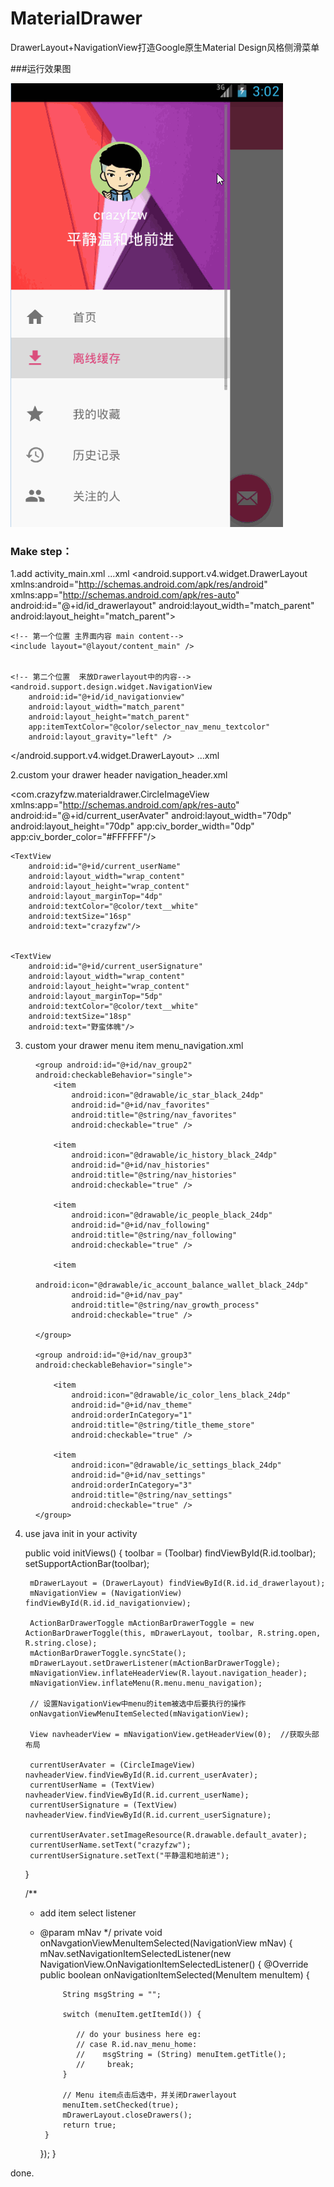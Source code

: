 # MaterialDrawer
DrawerLayout+NavigationView打造Google原生Material Design风格侧滑菜单

###运行效果图

![images](https://github.com/crazyfzw/ProjectImages/blob/master/MaterialDrawer/materialdesign.gif)


### Make step：

1.add activity_main.xml
...xml
  <android.support.v4.widget.DrawerLayout
    xmlns:android="http://schemas.android.com/apk/res/android"
    xmlns:app="http://schemas.android.com/apk/res-auto"
    android:id="@+id/id_drawerlayout"
    android:layout_width="match_parent"
    android:layout_height="match_parent">

    <!-- 第一个位置 主界面内容 main content-->
    <include layout="@layout/content_main" />


    <!-- 第二个位置  来放Drawerlayout中的内容-->
    <android.support.design.widget.NavigationView
        android:id="@+id/id_navigationview"
        android:layout_width="match_parent"
        android:layout_height="match_parent"
        app:itemTextColor="@color/selector_nav_menu_textcolor"
        android:layout_gravity="left" />

</android.support.v4.widget.DrawerLayout>
...xml

2.custom your drawer header  navigation_header.xml

<?xml version="1.0" encoding="utf-8"?>
<LinearLayout xmlns:android="http://schemas.android.com/apk/res/android"
    android:layout_width="match_parent"
    android:layout_height="220dp"
    android:background="@drawable/nav_header"
    android:gravity="center"
    android:orientation="vertical">
    <com.crazyfzw.materialdrawer.CircleImageView
        xmlns:app="http://schemas.android.com/apk/res-auto"
        android:id="@+id/current_userAvater"
        android:layout_width="70dp"
        android:layout_height="70dp"
        app:civ_border_width="0dp"
        app:civ_border_color="#FFFFFF"/>

    <TextView
        android:id="@+id/current_userName"
        android:layout_width="wrap_content"
        android:layout_height="wrap_content"
        android:layout_marginTop="4dp"
        android:textColor="@color/text__white"
        android:textSize="16sp"
        android:text="crazyfzw"/>


    <TextView
        android:id="@+id/current_userSignature"
        android:layout_width="wrap_content"
        android:layout_height="wrap_content"
        android:layout_marginTop="5dp"
        android:textColor="@color/text__white"
        android:textSize="18sp"
        android:text="野蛮体魄"/>

</LinearLayout>

3. custom your drawer menu item  menu_navigation.xml

<?xml version="1.0" encoding="utf-8"?>
<menu android:checkableBehavior="single"
    xmlns:android="http://schemas.android.com/apk/res/android"><group android:id="@+id/nav_group1" android:checkableBehavior="single">
        <item
            android:icon="@drawable/ic_home_black_24dp"
            android:id="@+id/nav_home"
            android:title="@string/nav_home"
            android:checkable="true" />
        <item
            android:icon="@drawable/ic_file_download_black_24dp"
            android:id="@+id/nav_offline_manager"
            android:title="@string/nav_offline_manager"
            android:checkable="true" />
    </group>

    <group android:id="@+id/nav_group2" android:checkableBehavior="single">
        <item
            android:icon="@drawable/ic_star_black_24dp"
            android:id="@+id/nav_favorites"
            android:title="@string/nav_favorites"
            android:checkable="true" />

        <item
            android:icon="@drawable/ic_history_black_24dp"
            android:id="@+id/nav_histories"
            android:title="@string/nav_histories"
            android:checkable="true" />

        <item
            android:icon="@drawable/ic_people_black_24dp"
            android:id="@+id/nav_following"
            android:title="@string/nav_following"
            android:checkable="true" />

        <item
            android:icon="@drawable/ic_account_balance_wallet_black_24dp"
            android:id="@+id/nav_pay"
            android:title="@string/nav_growth_process"
            android:checkable="true" />

    </group>

    <group android:id="@+id/nav_group3" android:checkableBehavior="single">

        <item
            android:icon="@drawable/ic_color_lens_black_24dp"
            android:id="@+id/nav_theme"
            android:orderInCategory="1"
            android:title="@string/title_theme_store"
            android:checkable="true" />

        <item
            android:icon="@drawable/ic_settings_black_24dp"
            android:id="@+id/nav_settings"
            android:orderInCategory="3"
            android:title="@string/nav_settings"
            android:checkable="true" />
    </group>
</menu>

4. use java init in your activity  


     public void initViews() {
        toolbar = (Toolbar) findViewById(R.id.toolbar);
        setSupportActionBar(toolbar);

        mDrawerLayout = (DrawerLayout) findViewById(R.id.id_drawerlayout);
        mNavigationView = (NavigationView) findViewById(R.id.id_navigationview);

        ActionBarDrawerToggle mActionBarDrawerToggle = new ActionBarDrawerToggle(this, mDrawerLayout, toolbar, R.string.open, R.string.close);
        mActionBarDrawerToggle.syncState();
        mDrawerLayout.setDrawerListener(mActionBarDrawerToggle);
        mNavigationView.inflateHeaderView(R.layout.navigation_header);
        mNavigationView.inflateMenu(R.menu.menu_navigation);

        // 设置NavigationView中menu的item被选中后要执行的操作
        onNavgationViewMenuItemSelected(mNavigationView);

        View navheaderView = mNavigationView.getHeaderView(0);  //获取头部布局

        currentUserAvater = (CircleImageView) navheaderView.findViewById(R.id.current_userAvater);
        currentUserName = (TextView) navheaderView.findViewById(R.id.current_userName);
        currentUserSignature = (TextView) navheaderView.findViewById(R.id.current_userSignature);

        currentUserAvater.setImageResource(R.drawable.default_avater);
        currentUserName.setText("crazyfzw");
        currentUserSignature.setText("平静温和地前进");

    }



    /**
     * add item select listener
     * @param mNav
     */
    private void onNavgationViewMenuItemSelected(NavigationView mNav) {
        mNav.setNavigationItemSelectedListener(new NavigationView.OnNavigationItemSelectedListener() {
            @Override
            public boolean onNavigationItemSelected(MenuItem menuItem) {

                String msgString = "";

                switch (menuItem.getItemId()) {

                   // do your business here eg:
                   // case R.id.nav_menu_home:
                   //    msgString = (String) menuItem.getTitle();
                   //     break;
                }

                // Menu item点击后选中，并关闭Drawerlayout
                menuItem.setChecked(true);
                mDrawerLayout.closeDrawers();
                return true;
            }
        });
    }


done.
